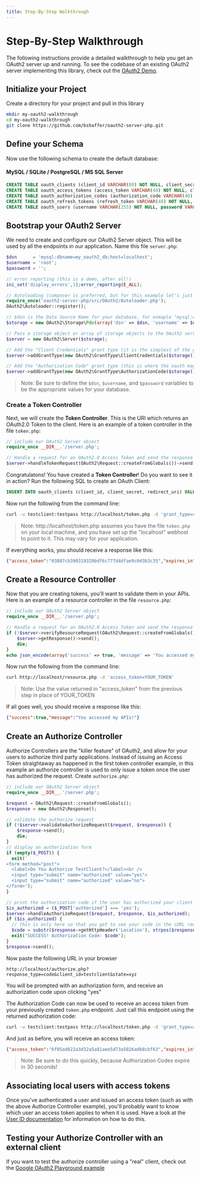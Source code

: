 ```yaml
---
title: Step-By-Step Walkthrough
---
```


# Step-By-Step Walkthrough

The following instructions provide a detailed walkthrough to help you get an OAuth2 server
up and running.  To see the codebase of an existing OAuth2 server implementing this library,
check out the [OAuth2 Demo](https://github.com/bshaffer/oauth2-demo-php).

## Initialize your Project

Create a directory for your project and pull in this library

```bash
mkdir my-oauth2-walkthrough
cd my-oauth2-walkthrough
git clone https://github.com/bshaffer/oauth2-server-php.git
```

## Define your Schema

Now use the following schema to create the default database:

#### MySQL / SQLite / PostgreSQL / MS SQL Server
```sql
CREATE TABLE oauth_clients (client_id VARCHAR(80) NOT NULL, client_secret VARCHAR(80) NOT NULL, redirect_uri VARCHAR(2000) NOT NULL, CONSTRAINT client_id_pk PRIMARY KEY (client_id));
CREATE TABLE oauth_access_tokens (access_token VARCHAR(40) NOT NULL, client_id VARCHAR(80) NOT NULL, user_id VARCHAR(255), expires TIMESTAMP NOT NULL, scope VARCHAR(2000), CONSTRAINT access_token_pk PRIMARY KEY (access_token));
CREATE TABLE oauth_authorization_codes (authorization_code VARCHAR(40) NOT NULL, client_id VARCHAR(80) NOT NULL, user_id VARCHAR(255), redirect_uri VARCHAR(2000), expires TIMESTAMP NOT NULL, scope VARCHAR(2000), CONSTRAINT auth_code_pk PRIMARY KEY (authorization_code));
CREATE TABLE oauth_refresh_tokens (refresh_token VARCHAR(40) NOT NULL, client_id VARCHAR(80) NOT NULL, user_id VARCHAR(255), expires TIMESTAMP NOT NULL, scope VARCHAR(2000), CONSTRAINT refresh_token_pk PRIMARY KEY (refresh_token));
CREATE TABLE oauth_users (username VARCHAR(255) NOT NULL, password VARCHAR(2000), first_name VARCHAR(255), last_name VARCHAR(255), CONSTRAINT username_pk PRIMARY KEY (username));
```

## Bootstrap your OAuth2 Server

We need to create and configure our OAuth2 Server object.  This will be used
by all the endpoints in our application.  Name this file `server.php`:

```php
$dsn      = 'mysql:dbname=my_oauth2_db;host=localhost';
$username = 'root';
$password = '';

// error reporting (this is a demo, after all!)
ini_set('display_errors',1);error_reporting(E_ALL);

// Autoloading (composer is preferred, but for this example let's just do this)
require_once('oauth2-server-php/src/OAuth2/Autoloader.php');
OAuth2\Autoloader::register();

// $dsn is the Data Source Name for your database, for exmaple "mysql:dbname=my_oauth2_db;host=localhost"
$storage = new OAuth2\Storage\Pdo(array('dsn' => $dsn, 'username' => $username, 'password' => $password));

// Pass a storage object or array of storage objects to the OAuth2 server class
$server = new OAuth2\Server($storage);

// Add the "Client Credentials" grant type (it is the simplest of the grant types)
$server->addGrantType(new OAuth2\GrantType\ClientCredentials($storage));

// Add the "Authorization Code" grant type (this is where the oauth magic happens)
$server->addGrantType(new OAuth2\GrantType\AuthorizationCode($storage));
```

> Note: Be sure to define the `$dsn`, `$username`, and `$password` variables to be the
> appropriate values for your database.

### Create a Token Controller

Next, we will create the **Token Controller**. This is the URI which returns an OAuth2.0 Token to the client.
Here is an example of a token controller in the file `token.php`:

```php
// include our OAuth2 Server object
require_once __DIR__.'/server.php';

// Handle a request for an OAuth2.0 Access Token and send the response to the client
$server->handleTokenRequest(OAuth2\Request::createFromGlobals())->send();
```

Congratulatons!  You have created a **Token Controller**!  Do you want to see it in action? Run the following SQL to
create an OAuth Client:

```sql
INSERT INTO oauth_clients (client_id, client_secret, redirect_uri) VALUES ("testclient", "testpass", "http://fake/");
```

Now run the following from the command line:

```bash
curl -u testclient:testpass http://localhost/token.php -d 'grant_type=client_credentials'
```

> Note: http://localhost/token.php assumes you have the file `token.php` on your local machine, and you have
> set up the "localhost" webhost to point to it.  This may vary for your application.

If everything works, you should receive a response like this:

```json
{"access_token":"03807cb390319329bdf6c777d4dfae9c0d3b3c35","expires_in":3600,"token_type":"bearer","scope":null}
```

## Create a Resource Controller

Now that you are creating tokens, you'll want to validate them in your APIs.  Here is an
example of a resource controller in the file `resource.php`:

```php
// include our OAuth2 Server object
require_once __DIR__.'/server.php';

// Handle a request for an OAuth2.0 Access Token and send the response to the client
if (!$server->verifyResourceRequest(OAuth2\Request::createFromGlobals())) {
    $server->getResponse()->send();
    die;
}
echo json_encode(array('success' => true, 'message' => 'You accessed my APIs!'));
```

Now run the following from the command line:

```bash
curl http://localhost/resource.php -d 'access_token=YOUR_TOKEN'
```

> Note: Use the value returned in "access_token" from the previous step in place of YOUR_TOKEN

If all goes well, you should receive a response like this:

```json
{"success":true,"message":"You accessed my APIs!"}
```

## Create an Authorize Controller

Authorize Controllers are the "killer feature" of OAuth2, and allow for your users to authorize
third party applications.  Instead of issuing an Access Token straightaway as happened in
the first token controller example, in this example an authorize controller is used to only issue
a token once the user has authorized the request. Create `authorize.php`:

```php
// include our OAuth2 Server object
require_once __DIR__.'/server.php';

$request = OAuth2\Request::createFromGlobals();
$response = new OAuth2\Response();

// validate the authorize request
if (!$server->validateAuthorizeRequest($request, $response)) {
    $response->send();
    die;
}
// display an authorization form
if (empty($_POST)) {
  exit('
<form method="post">
  <label>Do You Authorize TestClient?</label><br />
  <input type="submit" name="authorized" value="yes">
  <input type="submit" name="authorized" value="no">
</form>');
}

// print the authorization code if the user has authorized your client
$is_authorized = ($_POST['authorized'] === 'yes');
$server->handleAuthorizeRequest($request, $response, $is_authorized);
if ($is_authorized) {
  // this is only here so that you get to see your code in the cURL request. Otherwise, we'd redirect back to the client
  $code = substr($response->getHttpHeader('Location'), strpos($response->getHttpHeader('Location'), 'code=')+5, 40);
  exit("SUCCESS! Authorization Code: $code");
}
$response->send();
```

Now paste the following URL in your browser

```text
http://localhost/authorize.php?response_type=code&client_id=testclient&state=xyz
```

You will be prompted with an authorization form, and receive an authorization code upon clicking "yes"

The Authorization Code can now be used to receive an access token from your previously
created `token.php` endpoint.  Just call this endpoint using the returned authorization code:

```bash
curl -u testclient:testpass http://localhost/token.php -d 'grant_type=authorization_code&code=YOUR_CODE'
```

And just as before, you will receive an access token:

```json
{"access_token":"6f05ad622a3d32a5a81aee5d73a5826adb8cbf63","expires_in":3600,"token_type":"bearer","scope":null}
```

> Note: Be sure to do this quickly, because Authorization Codes expire in 30 seconds!

## Associating local users with access tokens

Once you've authenticated a user and issued an access token (such as with the above Authorize Controller example),
you'll probably want to know which user an access token applies to when it is used. Have a look at the
[User ID documentation](../overview/userid) for information on how to do this.

## Testing your Authorize Controller with an external client

If you want to test the authorize controller using a "real" client, check out the
[Google OAuth2 Playground example](google-playground)
